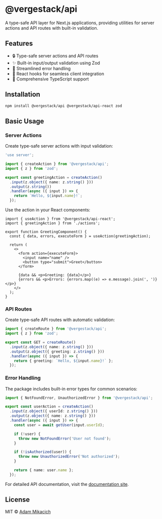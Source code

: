 # @vergestack/api

A type-safe API layer for Next.js applications, providing utilities for server actions and API routes with built-in validation.

## Features

- 🔒 Type-safe server actions and API routes
- ✨ Built-in input/output validation using Zod
- 🎯 Streamlined error handling
- 🔄 React hooks for seamless client integration
- 📝 Comprehensive TypeScript support

## Installation

```bash
npm install @vergestack/api @vergestack/api-react zod
```

## Basic Usage

### Server Actions

Create type-safe server actions with input validation:

```typescript
'use server';

import { createAction } from '@vergestack/api';
import { z } from 'zod';

export const greetingAction = createAction()
  .input(z.object({ name: z.string() }))
  .output(z.string())
  .handler(async ({ input }) => {
    return `Hello, ${input.name}!`;
  });
```

Use the action in your React components:

```tsx
import { useAction } from '@vergestack/api-react';
import { greetingAction } from './actions';

export function GreetingComponent() {
  const { data, errors, executeForm } = useAction(greetingAction);

  return (
    <>
      <form action={executeForm}>
        <input name="name" />
        <button type="submit">Greet</button>
      </form>

      {data && <p>Greeting: {data}</p>}
      {errors && <p>Errors: {errors.map((e) => e.message).join(', ')}</p>}
    </>
  );
}
```

### API Routes

Create type-safe API routes with automatic validation:

```typescript
import { createRoute } from '@vergestack/api';
import { z } from 'zod';

export const GET = createRoute()
  .input(z.object({ name: z.string() }))
  .output(z.object({ greeting: z.string() }))
  .handler(async ({ input }) => {
    return { greeting: `Hello, ${input.name}!` };
  });
```

### Error Handling

The package includes built-in error types for common scenarios:

```typescript
import { NotFoundError, UnauthorizedError } from '@vergestack/api';

export const userAction = createAction()
  .input(z.object({ userId: z.string() }))
  .output(z.object({ name: z.string() }))
  .handler(async ({ input }) => {
    const user = await getUser(input.userId);

    if (!user) {
      throw new NotFoundError('User not found');
    }

    if (!isAuthorized(user)) {
      throw new UnauthorizedError('Not authorized');
    }

    return { name: user.name };
  });
```

For detailed API documentation, visit the [documentation site](https://vergestack.com/docs/api).

## License

MIT © [Adam Mikacich](https://github.com/AdamMikacich)
